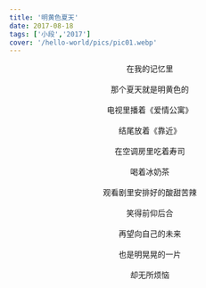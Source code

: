 ```yaml
---
title: '明黄色夏天'
date: 2017-08-18
tags: ['小段','2017']
cover: '/hello-world/pics/pic01.webp'
---
```


<div style="text-align: center">在我的记忆里</div>

<br/>

<div style="text-align: center">那个夏天就是明黄色的</div>

<br/>

<div style="text-align: center">电视里播着《爱情公寓》</div>

<br/>

<div style="text-align: center">结尾放着《靠近》</div>

<br/>

<div style="text-align: center">在空调房里吃着寿司</div>

<br/>

<div style="text-align: center">喝着冰奶茶</div>

<br/>

<div style="text-align: center">观看剧里安排好的酸甜苦辣</div>

<br/>

<div style="text-align: center">笑得前仰后合</div>

<br/>

<div style="text-align: center">再望向自己的未来</div>

<br/>

<div style="text-align: center">也是明晃晃的一片</div>

<br/>

<div style="text-align: center">却无所烦恼</div>

<br/>





